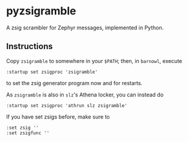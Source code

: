 # pyzsigramble
A zsig scrambler for Zephyr messages, implemented in Python.

## Instructions

Copy `zsigramble` to somewhere in your `$PATH`; then, in `barnowl`, execute

    :startup set zsigproc 'zsigramble'

to set the zsig generator program now and for restarts.

As `zsigramble` is also in `slz`'s Athena locker, you can instead do

    :startup set zsigproc 'athrun slz zsigramble'

If you have set zsigs before, make sure to

    :set zsig ''
    :set zsigfunc ''
